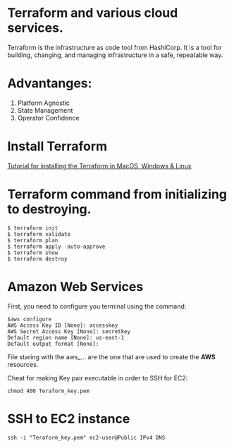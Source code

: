 # Terraform and various cloud services. 

Terraform is the infrastructure as code tool from HashiCorp. It is a tool for building, changing, and managing infrastructure in a safe, repeatable way. 

# Advantanges: 

1) Platform Agnostic
2) State Management
3) Operator Confidence

Install Terraform
===============================================================================


[Tutorial
for installing the Terraform in MacOS, Windows & Linux](https://learn.hashicorp.com/tutorials/terraform/install-cli?in=terraform/aws-get-started)


# Terraform command from initializing to destroying. 
```
$ terraform init
$ terraform validate
$ terraform plan
$ terraform apply -auto-approve
$ terraform show
$ terraform destroy
```

Amazon Web Services
=========================================================================

First, you need to configure you terminal using the command:

```
$aws configure
AWS Access Key ID [None]: accesskey
AWS Secret Access Key [None]: secretkey
Default region name [None]: us-east-1
Default output format [None]:
```
File staring with the aws_... are the one that are used to create the **AWS** resources. 

Cheat for making Key pair executable in order to SSH for EC2:
```
chmod 400 Teraform_key.pem
```

# SSH to EC2 instance

```
ssh -i "Teraform_key.pem" ec2-user@Public IPv4 DNS
```
